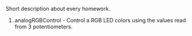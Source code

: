 Short description about every homework.
1) analogRGBControl - Control a RGB LED colors using the values read from 3 potentiometers.
